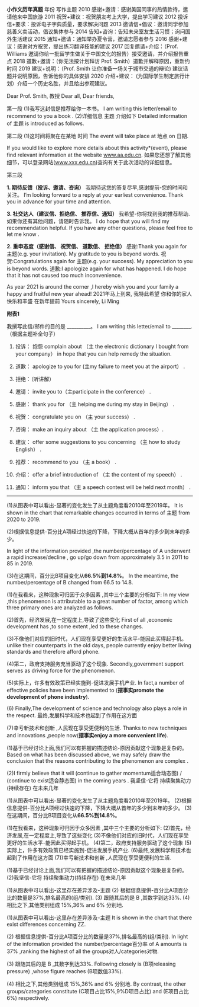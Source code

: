 



**小作文历年真题**
年份 写作主题
2010 感谢+邀请：感谢美国同事的热情款待，邀请他来中国旅游
2011 祝贺+建议：祝贺朋友考上大学，提出学习建议
2012 投诉信+要求：投诉电子字典质量，要求解决问题
2013 邀请信+倡议：邀请同学参加慈善义卖活动，倡议集体参与
2014 告知+咨询：告知未来室友生活习惯；询问国外生活建议
2015 通知+邀请：通知举办夏令营，邀请志愿者参与
2016 感谢+建议：感谢对方祝贺，提出练习翻译技能的建议
2017 回复邀请+介绍：（Prof. Williams 邀请你给一批留学生做关于中国文化的报告）接受邀请，并介绍报告重点
2018 道歉+邀请：（你无法按计划拜访 Prof. Smith）道歉并解释原因，重新约时间
2019 建议+说明：（Prof. Smith 让你准备一场关于城市交通的辩论) 建议话题并说明原因，告诉他你的具体安排
2020 介绍+建议： (为国际学生制定旅行计划）介绍一个历史名胜，并且给出参观建议。

 

Dear Prof. Smith,  教授
Dear all,
Dear friends,

第一段
(1)我写这封信是推荐给你一本书。 
I am writing this letter/email to  recommend to you a book  .
(2)详细信息 主题 介绍如下 
Detailed information of 主题 is introduced as follows.



第二段
(1)这时间将聚在在某地 时间
The event will take place at 地点 on 日期. 

If you would like to explore more details about this activity*(event), please find
relevant information at the website www.aa.edu.cn.
如果您还想了解其他细节，可以登录网站(www.xxx.edu.cn)查询有关于此次活动的详细信息。



第三段

**1. 期待反馈（投诉、邀请、咨询）**
我期待这您的答复尽早,感谢提前-您的时间和关注。
I’m looking forward to a reply at your earliest convenience. Thank you in advance for your time and attention.


**3. 社交达人（建议信、拒绝信、 推荐信、通知）**
我希望-你将找到我的推荐帮助.如果你还有其他问题，请随时告诉我。
I do hope that you will find my recommendation helpful. If you have any
other questions, please feel free to let me know .


**2. 重申态度（感谢信、 祝贺信、 道歉信、 拒绝信）**
感谢:Thank you again for 主题(e.g. your invitation). My gratitude to you is beyond words.
祝贺:Congratulations again for 主题(e.g. your success). My appreciation to you is beyond words.
道歉:I apologize again for what has happened. I do hope that it has not caused too much inconvenience.


As year 2021 is around the corner ,I hereby wish you and your family a happy and fruitful new year ahead!
2021年马上到来, 我特此希望 你和你的家人 快乐和丰盛 在新年提前
                                                Yours sincerely,
                                                  Li Ming







**附表1**

我撰写此信/邮件的目的是 __________。
I am writing this letter/email to ________.（根据主题补全句子）

1) 投诉： 抱怨
complain about （主 the electronic dictionary I bought from your company）
 in hope that you can help remedy the situation.

2) 道歉： apologize to you for (主my failure to meet you at the airport） .

3) 拒绝：（听讲解）

4) 邀请： invite you to（主participate in the conference） .


5) 感谢： thank you for  （主 helping me during my stay in Beijing） .

6) 祝贺： congratulate you on （主 your success） .


7) 咨询： make an inquiry about （主 the application process）.

8) 建议： offer some suggestions to you concerning （主 how to study English） .

9) 推荐： recommend to you  （主 a book） .

10) 介绍： offer a brief introduction of （主 the content of my speech） .

11) 通知： inform you that （主 a speech contest will be held next month） .









-------------------------------------------------------------------------------------------------------------




(1)从图表中可以看出-显著的变化发生了从主题角度看2010年至2019年。
It is shown in the chart that remarkable changes occurred in terms of 主题 from 2020 to 2019.

(2)根据信息提供-百分比A项经过快速的下降，下降大概从首年的多少到末年的多少。

In light of the information provided ,the number/percentage of A underwent a rapid increase/decline ,
go up/go down from approximately 3.5 in 2011 to 85 in 2019.

(3)在这期间，百分比B项目变化从**66.5%**到**14.8%**。
In the meantime, the number/percentage of B changed from 66.5 to 14.8.







(1)在我看来，这种现象可归因于众多因素 ,其中三个主要的分析如下:
In my view ,this phenomenon is attributable to  a great number of factor,
among which three primary ones are  analyzed as follows.

(2)首先，经济发展,在一定程度上,导致了这些变化 
First of all ,economic development has ,to some extent ,led to these changes.

(3)不像他们对应的旧时代，人们现在享受更好的生活水平-能因此买得起手机。
unlike their counterparts in the old days, people currently enjoy better living standards and therefore  afford phone.


(4)第二，政府支持服务充当驱动了这个现象.
Secondly,government support serves as  driving force for the phenomenon.


(5)实际上，许多有效政策已经实施到-促进发展手机产业.
In fact,a number of effective policies have been implemented to (**摆事实promote the development of phone industry**).

  
(6) Finally,The development of science and technology also plays a role in the respect.
最终,发展科学和技术也起到了作用在这方面



(7)幸亏新技术和创新 ,人民现在享受更便利的生活.
Thanks to new techniques and innovations ,people now(**摆事实enjoy a more convenient life**).




(1)基于已经讨论上面,我们可以有把握的描述结论-原因贡献这个现象是复杂的。
Based on what has been discussed above, 
we may safely draw the conclusion  that the reasons contributing to  the phenomenon are complex .


 
(2)I firmly believe  that     it will (continue to gather momentum适合动态图) / (continue to exist适合静态图) 
in the coming years . 
我坚信-它将 持续聚集动力(持续存在) 在未来几年





(1)从图表中可以看出-显著的变化发生了从主题角度看2010年至2019年。
(2)根据信息提供-百分比A项经过快速的下降，下降大概从首年的多少到末年的多少。
(3)在这期间，百分比B项目变化从**66.5%**到**14.8%**。

(1)在我看来，这种现象可归因于众多因素 ,其中三个主要的分析如下:
(2)首先，经济发展,在一定程度上,导致了这些变化 
(3)不像他们对应的旧时代，人们现在享受更好的生活水平-能因此买得起手机。
(4)第二，政府支持服务驱动了这个现象
(5)实际上，许多有效政策已经实施到-促进发展手机产业.
(6)最终,发展科学和技术也起到了作用在这方面
(7))幸亏新技术和创新 ,人民现在享受更便利的生活.

(1)基于已经讨论上面,我们可以有把握的描述结论-原因贡献这个现象是复杂的。
(2)我坚信-它将 持续聚集动力(持续存在) 在未来几年

(1)从图表中可以看出-这里存在差异涉及-主题
(2) 根据信息提供-百分比A项百分比的数量是37%,排名最高的(组/类别).
(3) 跟随其后的是 B ,其数字到达33%. 
(4) 相比之下,其他类别组成 15%,36% and 6% 分别地.

(1)从图表中可以看出-这里存在差异涉及-主题
It is shown in the chart that there exist differences concerning  ZZ.

(2) 根据信息提供-百分比A项百分比的数量是37%,排名最高的(组/类别).
In light of the information provided the number/percentage百分率  of A amounts is 37%
,ranking the highest of all the groups对人/categories对物.
 
(3) 跟随其后的是 B ,其数字到达33%.
Following closely is (B项releasing pressure) ,whose figure reaches (B项数值33%).
 
(4) 相比之下,其他类别组成 15%,36% and 6% 分别地.
By contrast, the other groups/categories constitute (C项目占比15%,9%D项目占比) 
and (E项目占比6%) respectively.













